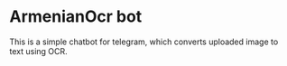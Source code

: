# ArmenianOcr bot 

This is a simple chatbot for telegram, which converts uploaded image to text using OCR.
